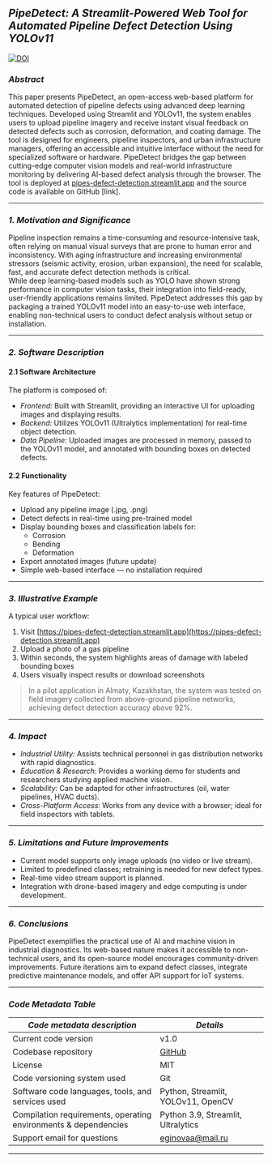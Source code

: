 ## *PipeDetect: A Streamlit-Powered Web Tool for Automated Pipeline Defect Detection Using YOLOv11*

[![DOI](https://zenodo.org/badge/DOI/10.5281/zenodo.15110906.svg)](https://doi.org/10.5281/zenodo.15110906)


### *Abstract*

This paper presents PipeDetect, an open-access web-based platform for automated detection of pipeline defects using advanced deep learning techniques. Developed using Streamlit and YOLOv11, the system enables users to upload pipeline imagery and receive instant visual feedback on detected defects such as corrosion, deformation, and coating damage. The tool is designed for engineers, pipeline inspectors, and urban infrastructure managers, offering an accessible and intuitive interface without the need for specialized software or hardware. PipeDetect bridges the gap between cutting-edge computer vision models and real-world infrastructure monitoring by delivering AI-based defect analysis through the browser. The tool is deployed at [pipes-defect-detection.streamlit.app](https://pipes-defect-detection.streamlit.app) and the source code is available on GitHub [link].

---

### *1. Motivation and Significance*

Pipeline inspection remains a time-consuming and resource-intensive task, often relying on manual visual surveys that are prone to human error and inconsistency. With aging infrastructure and increasing environmental stressors (seismic activity, erosion, urban expansion), the need for scalable, fast, and accurate defect detection methods is critical.  
While deep learning-based models such as YOLO have shown strong performance in computer vision tasks, their integration into field-ready, user-friendly applications remains limited. PipeDetect addresses this gap by packaging a trained YOLOv11 model into an easy-to-use web interface, enabling non-technical users to conduct defect analysis without setup or installation.

---

### *2. Software Description*

#### 2.1 Software Architecture

The platform is composed of:
- *Frontend:* Built with Streamlit, providing an interactive UI for uploading images and displaying results.
- *Backend:* Utilizes YOLOv11 (Ultralytics implementation) for real-time object detection.
- *Data Pipeline:* Uploaded images are processed in memory, passed to the YOLOv11 model, and annotated with bounding boxes on detected defects.

#### 2.2 Functionality

Key features of PipeDetect:
- Upload any pipeline image (.jpg, .png)
- Detect defects in real-time using pre-trained model
- Display bounding boxes and classification labels for:
  - Corrosion
  - Bending
  - Deformation
- Export annotated images (future update)
- Simple web-based interface — no installation required

---

### *3. Illustrative Example*

A typical user workflow:
1. Visit [https://pipes-defect-detection.streamlit.app](https://pipes-defect-detection.streamlit.app)
2. Upload a photo of a gas pipeline
3. Within seconds, the system highlights areas of damage with labeled bounding boxes
4. Users visually inspect results or download screenshots

> In a pilot application in Almaty, Kazakhstan, the system was tested on field imagery collected from above-ground pipeline networks, achieving defect detection accuracy above 92%.

---

### *4. Impact*

- *Industrial Utility:* Assists technical personnel in gas distribution networks with rapid diagnostics.
- *Education & Research:* Provides a working demo for students and researchers studying applied machine vision.
- *Scalability:* Can be adapted for other infrastructures (oil, water pipelines, HVAC ducts).
- *Cross-Platform Access:* Works from any device with a browser; ideal for field inspectors with tablets.

---

### *5. Limitations and Future Improvements*

- Current model supports only image uploads (no video or live stream).
- Limited to predefined classes; retraining is needed for new defect types.
- Real-time video stream support is planned.
- Integration with drone-based imagery and edge computing is under development.

---

### *6. Conclusions*

PipeDetect exemplifies the practical use of AI and machine vision in industrial diagnostics. Its web-based nature makes it accessible to non-technical users, and its open-source model encourages community-driven improvements. Future iterations aim to expand defect classes, integrate predictive maintenance models, and offer API support for IoT systems.

---

### *Code Metadata Table*

| *Code metadata description* | *Details* |
|-------------------------------|-------------|
| Current code version | v1.0 |
| Codebase repository | [GitHub](https://github.com/daanaea/pipes-defect-detection/edit/main/README.md) |
| License | MIT |
| Code versioning system used | Git |
| Software code languages, tools, and services used | Python, Streamlit, YOLOv11, OpenCV |
| Compilation requirements, operating environments & dependencies | Python 3.9, Streamlit, Ultralytics |
| Support email for questions | [eginovaa@mail.ru](mailto:eginovaa@mail.ru) |

---
